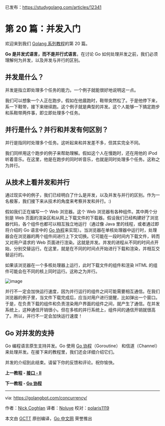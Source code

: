 已发布：https://studygolang.com/articles/12341

# 第 20 篇：并发入门

欢迎来到我们 [Golang 系列教程](https://studygolang.com/subject/2)的第 20 篇。

**Go 是并发式语言，而不是并行式语言**。在讨论 Go 如何处理并发之前，我们必须理解何为并发，以及并发与并行的区别。

## 并发是什么？

并发是指立即处理多个任务的能力。一个例子就能很好地说明这一点。

我们可以想象一个人正在跑步。假如在他晨跑时，鞋带突然松了。于是他停下来，系一下鞋带，接下来继续跑。这个例子就是典型的并发。这个人能够一下搞定跑步和系鞋带两件事，即立即处理多个任务。

## 并行是什么？并行和并发有何区别？

并行是指同时处理多个任务。这听起来和并发差不多，但其实完全不同。

我们同样用这个跑步的例子来帮助理解。假如这个人在慢跑时，还在用他的 iPod 听着音乐。在这里，他是在跑步的同时听音乐，也就是同时处理多个任务。这称之为并行。

## 从技术上看并发和并行

通过现实中的例子，我们已经明白了什么是并发，以及并发与并行的区别。作为一名极客，我们接下来从技术的角度来考察并发和并行。:)

假如我们正在编写一个 Web 浏览器。这个 Web 浏览器有各种组件。其中两个分别是 Web 页面的渲染区和从网上下载文件的下载器。假设我们已经构建好了浏览器代码，各个组件也都可以相互独立地运行（通过像 Java 里的线程，或者通过即将介绍的 Go 语言中的 [Go 协程](https://studygolang.com/articles/12342)来实现）。当浏览器在单核处理器中运行时，处理器会在浏览器的两个组件间进行上下文切换。它可能在一段时间内下载文件，转而又对用户请求的 Web 页面进行渲染。这就是并发。并发的进程从不同的时间点开始，分别交替运行。在这里，就是在不同的时间点开始进行下载和渲染，并相互交替运行的。

如果该浏览器在一个多核处理器上运行，此时下载文件的组件和渲染 HTML 的组件可能会在不同的核上同时运行。这称之为并行。

![image](https://raw.githubusercontent.com/studygolang/gctt-images/master/golang-series/concurrency-parallelism-copy.png)

并行不一定会加快运行速度，因为并行运行的组件之间可能需要相互通信。在我们浏览器的例子里，当文件下载完成后，应当对用户进行提醒，比如弹出一个窗口。于是，在负责下载的组件和负责渲染用户界面的组件之间，就产生了通信。在并发系统上，这种通信开销很小。但在多核的并行系统上，组件间的通信开销就很高了。所以，并行不一定会加快运行速度！

## Go 对并发的支持

Go 编程语言原生支持并发。Go 使用 [Go 协程](https://studygolang.com/articles/12342)（Goroutine） 和信道（Channel）来处理并发。在接下来的教程里，我们还会详细介绍它们。

并发的介绍到此结束。请留下你的反馈和评论。祝你愉快。

**上一教程 - [接口 - II](https://studygolang.com/articles/12325)**

**下一教程 - [Go 协程](https://studygolang.com/articles/12342)**

---

via: https://golangbot.com/concurrency/

作者：[Nick Coghlan](https://golangbot.com/about/)
译者：[Noluye](https://github.com/Noluye)
校对：[polaris1119](https://github.com/polaris1119)

本文由 [GCTT](https://github.com/studygolang/GCTT) 原创编译，[Go 中文网](https://studygolang.com/) 荣誉推出
